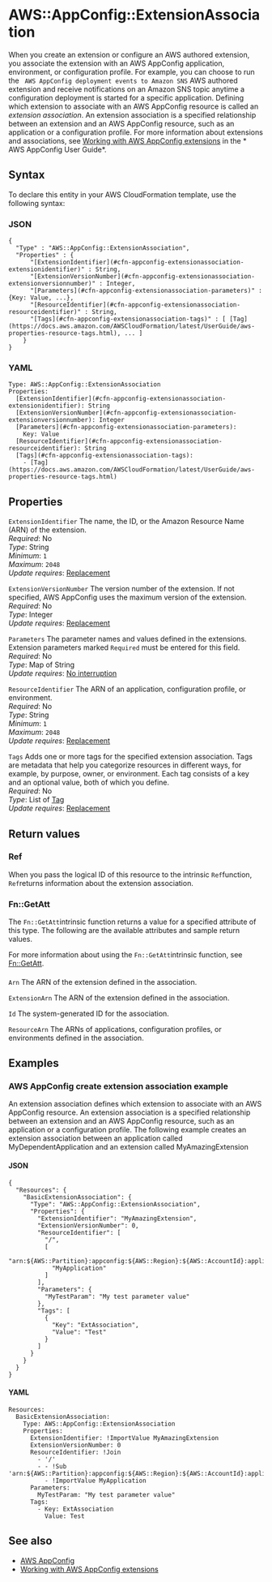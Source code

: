# AWS::AppConfig::ExtensionAssociation<a name="aws-resource-appconfig-extensionassociation"></a>

When you create an extension or configure an AWS authored extension, you associate the extension with an AWS AppConfig application, environment, or configuration profile\. For example, you can choose to run the ` AWS AppConfig deployment events to Amazon SNS` AWS authored extension and receive notifications on an Amazon SNS topic anytime a configuration deployment is started for a specific application\. Defining which extension to associate with an AWS AppConfig resource is called an *extension association*\. An extension association is a specified relationship between an extension and an AWS AppConfig resource, such as an application or a configuration profile\. For more information about extensions and associations, see [Working with AWS AppConfig extensions](https://docs.aws.amazon.com/appconfig/latest/userguide/working-with-appconfig-extensions.html) in the * AWS AppConfig User Guide*\.

## Syntax<a name="aws-resource-appconfig-extensionassociation-syntax"></a>

To declare this entity in your AWS CloudFormation template, use the following syntax:

### JSON<a name="aws-resource-appconfig-extensionassociation-syntax.json"></a>

```
{
  "Type" : "AWS::AppConfig::ExtensionAssociation",
  "Properties" : {
      "[ExtensionIdentifier](#cfn-appconfig-extensionassociation-extensionidentifier)" : String,
      "[ExtensionVersionNumber](#cfn-appconfig-extensionassociation-extensionversionnumber)" : Integer,
      "[Parameters](#cfn-appconfig-extensionassociation-parameters)" : {Key: Value, ...},
      "[ResourceIdentifier](#cfn-appconfig-extensionassociation-resourceidentifier)" : String,
      "[Tags](#cfn-appconfig-extensionassociation-tags)" : [ [Tag](https://docs.aws.amazon.com/AWSCloudFormation/latest/UserGuide/aws-properties-resource-tags.html), ... ]
    }
}
```

### YAML<a name="aws-resource-appconfig-extensionassociation-syntax.yaml"></a>

```
Type: AWS::AppConfig::ExtensionAssociation
Properties: 
  [ExtensionIdentifier](#cfn-appconfig-extensionassociation-extensionidentifier): String
  [ExtensionVersionNumber](#cfn-appconfig-extensionassociation-extensionversionnumber): Integer
  [Parameters](#cfn-appconfig-extensionassociation-parameters): 
    Key: Value
  [ResourceIdentifier](#cfn-appconfig-extensionassociation-resourceidentifier): String
  [Tags](#cfn-appconfig-extensionassociation-tags): 
    - [Tag](https://docs.aws.amazon.com/AWSCloudFormation/latest/UserGuide/aws-properties-resource-tags.html)
```

## Properties<a name="aws-resource-appconfig-extensionassociation-properties"></a>

`ExtensionIdentifier`  <a name="cfn-appconfig-extensionassociation-extensionidentifier"></a>
The name, the ID, or the Amazon Resource Name \(ARN\) of the extension\.  
*Required*: No  
*Type*: String  
*Minimum*: `1`  
*Maximum*: `2048`  
*Update requires*: [Replacement](https://docs.aws.amazon.com/AWSCloudFormation/latest/UserGuide/using-cfn-updating-stacks-update-behaviors.html#update-replacement)

`ExtensionVersionNumber`  <a name="cfn-appconfig-extensionassociation-extensionversionnumber"></a>
The version number of the extension\. If not specified, AWS AppConfig uses the maximum version of the extension\.  
*Required*: No  
*Type*: Integer  
*Update requires*: [Replacement](https://docs.aws.amazon.com/AWSCloudFormation/latest/UserGuide/using-cfn-updating-stacks-update-behaviors.html#update-replacement)

`Parameters`  <a name="cfn-appconfig-extensionassociation-parameters"></a>
The parameter names and values defined in the extensions\. Extension parameters marked `Required` must be entered for this field\.  
*Required*: No  
*Type*: Map of String  
*Update requires*: [No interruption](https://docs.aws.amazon.com/AWSCloudFormation/latest/UserGuide/using-cfn-updating-stacks-update-behaviors.html#update-no-interrupt)

`ResourceIdentifier`  <a name="cfn-appconfig-extensionassociation-resourceidentifier"></a>
The ARN of an application, configuration profile, or environment\.  
*Required*: No  
*Type*: String  
*Minimum*: `1`  
*Maximum*: `2048`  
*Update requires*: [Replacement](https://docs.aws.amazon.com/AWSCloudFormation/latest/UserGuide/using-cfn-updating-stacks-update-behaviors.html#update-replacement)

`Tags`  <a name="cfn-appconfig-extensionassociation-tags"></a>
Adds one or more tags for the specified extension association\. Tags are metadata that help you categorize resources in different ways, for example, by purpose, owner, or environment\. Each tag consists of a key and an optional value, both of which you define\.   
*Required*: No  
*Type*: List of [Tag](https://docs.aws.amazon.com/AWSCloudFormation/latest/UserGuide/aws-properties-resource-tags.html)  
*Update requires*: [Replacement](https://docs.aws.amazon.com/AWSCloudFormation/latest/UserGuide/using-cfn-updating-stacks-update-behaviors.html#update-replacement)

## Return values<a name="aws-resource-appconfig-extensionassociation-return-values"></a>

### Ref<a name="aws-resource-appconfig-extensionassociation-return-values-ref"></a>

When you pass the logical ID of this resource to the intrinsic `Ref`function, `Ref`returns information about the extension association\.

### Fn::GetAtt<a name="aws-resource-appconfig-extensionassociation-return-values-fn--getatt"></a>

The `Fn::GetAtt`intrinsic function returns a value for a specified attribute of this type\. The following are the available attributes and sample return values\.

For more information about using the `Fn::GetAtt`intrinsic function, see [Fn::GetAtt](https://docs.aws.amazon.com/AWSCloudFormation/latest/UserGuide/intrinsic-function-reference-getatt.html)\.

#### <a name="aws-resource-appconfig-extensionassociation-return-values-fn--getatt-fn--getatt"></a>

`Arn`  <a name="Arn-fn::getatt"></a>
The ARN of the extension defined in the association\.

`ExtensionArn`  <a name="ExtensionArn-fn::getatt"></a>
The ARN of the extension defined in the association\.

`Id`  <a name="Id-fn::getatt"></a>
The system\-generated ID for the association\.

`ResourceArn`  <a name="ResourceArn-fn::getatt"></a>
The ARNs of applications, configuration profiles, or environments defined in the association\.

## Examples<a name="aws-resource-appconfig-extensionassociation--examples"></a>



### AWS AppConfig create extension association example<a name="aws-resource-appconfig-extensionassociation--examples--_create_extension_association_example"></a>

An extension association defines which extension to associate with an AWS AppConfig resource\. An extension association is a specified relationship between an extension and an AWS AppConfig resource, such as an application or a configuration profile\. The following example creates an extension association between an application called MyDependentApplication and an extension called MyAmazingExtension

#### JSON<a name="aws-resource-appconfig-extensionassociation--examples--_create_extension_association_example--json"></a>

```
{
  "Resources": {
    "BasicExtensionAssociation": {
      "Type": "AWS::AppConfig::ExtensionAssociation",
      "Properties": {
        "ExtensionIdentifier": "MyAmazingExtension",
        "ExtensionVersionNumber": 0,
        "ResourceIdentifier": [
          "/",
          [
            "arn:${AWS::Partition}:appconfig:${AWS::Region}:${AWS::AccountId}:application",
            "MyApplication"
          ]
        ],
        "Parameters": {
          "MyTestParam": "My test parameter value"
        },
        "Tags": [
          {
            "Key": "ExtAssociation",
            "Value": "Test"
          }
        ]
      }
    }
  }
}
```

#### YAML<a name="aws-resource-appconfig-extensionassociation--examples--_create_extension_association_example--yaml"></a>

```
Resources:
  BasicExtensionAssociation:
    Type: AWS::AppConfig::ExtensionAssociation
    Properties:
      ExtensionIdentifier: !ImportValue MyAmazingExtension
      ExtensionVersionNumber: 0
      ResourceIdentifier: !Join
        - '/'
        - - !Sub 'arn:${AWS::Partition}:appconfig:${AWS::Region}:${AWS::AccountId}:application'
          - !ImportValue MyApplication
      Parameters:
        MyTestParam: "My test parameter value"
      Tags:
        - Key: ExtAssociation
          Value: Test
```

## See also<a name="aws-resource-appconfig-extensionassociation--seealso"></a>
+  [AWS AppConfig](https://docs.aws.amazon.com/appconfig/latest/userguide/what-is-appconfig.html) 
+  [Working with AWS AppConfig extensions](https://docs.aws.amazon.com/appconfig/latest/userguide/working-with-appconfig-extensions.html)